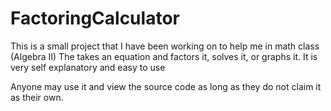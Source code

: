 FactoringCalculator
===================
This is a small project that I have been working on to help me in math class (Algebra II)
The takes an equation and factors it, solves it, or graphs it.
It is very self explanatory and easy to use

Anyone may use it and view the source code as long as they do not claim it as their own.
